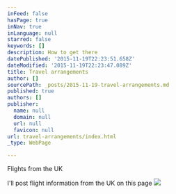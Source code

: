 ```yaml
---
inFeed: false
hasPage: true
inNav: true
inLanguage: null
starred: false
keywords: []
description: How to get there
datePublished: '2015-11-19T22:23:51.658Z'
dateModified: '2015-11-19T22:23:47.089Z'
title: Travel arrangements
author: []
sourcePath: _posts/2015-11-19-travel-arrangements.md
published: true
authors: []
publisher:
  name: null
  domain: null
  url: null
  favicon: null
url: travel-arrangements/index.html
_type: WebPage

---
```

Flights from the UK

I'll post flight information from the UK on this page
![](https://the-grid-user-content.s3-us-west-2.amazonaws.com/17105b3a-c65a-4d38-84c6-44c8ef8e3f86.jpg)